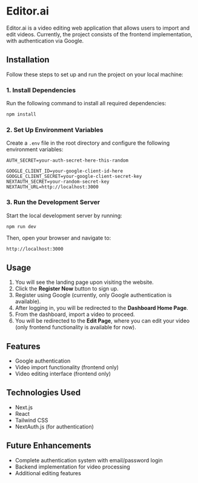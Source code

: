 # Editor.ai

Editor.ai is a video editing web application that allows users to import and edit videos. Currently, the project consists of the frontend implementation, with authentication via Google.

## Installation

Follow these steps to set up and run the project on your local machine:

### 1. Install Dependencies

Run the following command to install all required dependencies:

```sh
npm install
```

### 2. Set Up Environment Variables

Create a `.env` file in the root directory and configure the following environment variables:

```
AUTH_SECRET=your-auth-secret-here-this-random

GOOGLE_CLIENT_ID=your-google-client-id-here
GOOGLE_CLIENT_SECRET=your-google-client-secret-key
NEXTAUTH_SECRET=your-random-secret-key
NEXTAUTH_URL=http://localhost:3000
```

### 3. Run the Development Server

Start the local development server by running:

```sh
npm run dev
```

Then, open your browser and navigate to:

```
http://localhost:3000
```

## Usage

1. You will see the landing page upon visiting the website.
2. Click the **Register Now** button to sign up.
3. Register using Google (currently, only Google authentication is available).
4. After logging in, you will be redirected to the **Dashboard Home Page**.
5. From the dashboard, import a video to proceed.
6. You will be redirected to the **Edit Page**, where you can edit your video (only frontend functionality is available for now).

## Features

- Google authentication
- Video import functionality (frontend only)
- Video editing interface (frontend only)

## Technologies Used

- Next.js
- React
- Tailwind CSS
- NextAuth.js (for authentication)

## Future Enhancements

- Complete authentication system with email/password login
- Backend implementation for video processing
- Additional editing features

##


